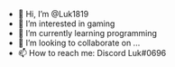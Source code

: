 - 👋 Hi, I’m @Luk1819
- 👀 I’m interested in gaming
- 🌱 I’m currently learning programming
- 💞️ I’m looking to collaborate on ...
- 📫 How to reach me: Discord Luk#0696

<!---
Luk1819/Luk1819 is a ✨ special ✨ repository because its `README.md` (this file) appears on your GitHub profile.
You can click the Preview link to take a look at your changes.
--->
